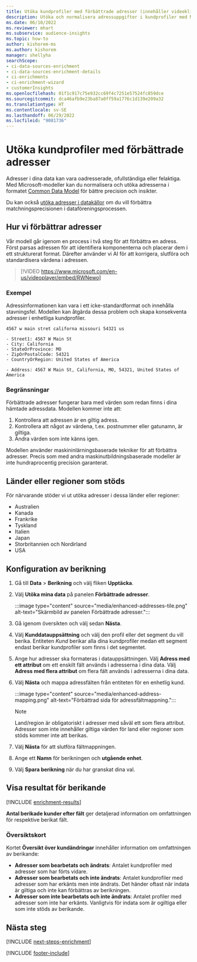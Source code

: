 ```yaml
---
title: Utöka kundprofiler med förbättrade adresser (innehåller videoklipp)
description: Utöka och normalisera adressuppgifter i kundprofiler med Microsoft-modeller.
ms.date: 06/10/2022
ms.reviewer: mhart
ms.subservice: audience-insights
ms.topic: how-to
author: kishorem-ms
ms.author: kishorem
manager: shellyha
searchScope:
- ci-data-sources-enrichment
- ci-data-sources-enrichment-details
- ci-enrichments
- ci-enrichment-wizard
- customerInsights
ms.openlocfilehash: 01f1c917c75e932cc69f4c7251e57524fc859dce
ms.sourcegitcommit: dca46afb9e23ba87a0ff59a1776c1d139e209a32
ms.translationtype: HT
ms.contentlocale: sv-SE
ms.lasthandoff: 06/29/2022
ms.locfileid: "9081736"
---
```

# <a name="enrich-customer-profiles-with-enhanced-addresses"></a>Utöka kundprofiler med förbättrade adresser

Adresser i dina data kan vara oadresserade, ofullständiga eller felaktiga. Med Microsoft-modeller kan du normalisera och utöka adresserna i formatet [Common Data Model](/common-data-model/schema/core/applicationcommon/address) för bättre precision och insikter.

Du kan också [utöka adresser i datakällor](data-sources-enrichment.md) om du vill förbättra matchningsprecisionen i dataföreningsprocessen. 

## <a name="how-we-enhance-addresses"></a>Hur vi förbättrar adresser

Vår modell går igenom en process i två steg för att förbättra en adress. Först parsas adressen för att identifiera komponenterna och placerar dem i ett strukturerat format. Därefter använder vi AI för att korrigera, slutföra och standardisera värdena i adressen.

> [!VIDEO https://www.microsoft.com/en-us/videoplayer/embed/RWNewo]

### <a name="example"></a>Exempel

Adressinformationen kan vara i ett icke-standardformat och innehålla stavningsfel. Modellen kan åtgärda dessa problem och skapa konsekventa adresser i enhetliga kundprofiler.

```Input
4567 w main stret californa missouri 54321 us
```

```Output
- Street1: 4567 W Main St
- City: California
- StateOrProvince: MO
- ZipOrPostalCode: 54321
- CountryOrRegion: United States of America

- Address: 4567 W Main St, California, MO, 54321, United States of America
```

### <a name="limitations"></a>Begränsningar

Förbättrade adresser fungerar bara med värden som redan finns i dina hämtade adressdata. Modellen kommer inte att:

1. Kontrollera att adressen är en giltig adress.
2. Kontrollera att något av värdena, t.ex. postnummer eller gatunamn, är giltiga.
3. Ändra värden som inte känns igen.

Modellen använder maskininlärningsbaserade tekniker för att förbättra adresser. Precis som med andra maskinutbildningsbaserade modeller är inte hundraprocentig precision garanterat.

## <a name="supported-countries-or-regions"></a>Länder eller regioner som stöds

För närvarande stöder vi ut utöka adresser i dessa länder eller regioner:

- Australien
- Kanada
- Frankrike
- Tyskland
- Italien
- Japan
- Storbritannien och Nordirland
- USA

## <a name="configure-the-enrichment"></a>Konfiguration av berikning

1. Gå till **Data** > **Berikning** och välj fliken **Upptäcka**.

1. Välj **Utöka mina data** på panelen **Förbättrade adresser**.

   :::image type="content" source="media/enhanced-addresses-tile.png" alt-text="Skärmbild av panelen Förbättrade adresser.":::

1. Gå igenom översikten och välj sedan **Nästa**.

1. Välj **Kunddatauppsättning** och välj den profil eller det segment du vill berika. Entiteten *Kund* berikar alla dina kundprofiler medan ett segment endast berikar kundprofiler som finns i det segmentet.

1. Ange hur adresser ska formateras i datauppsättningen. Välj **Adress med ett attribut** om ett enskilt fält används i adresserna i dina data. Välj **Adress med flera attribut** om flera fält används i adresserna i dina data.

1. Välj **Nästa** och mappa adressfälten från entiteten för en enhetlig kund.

    :::image type="content" source="media/enhanced-address-mapping.png" alt-text="Förbättrad sida för adressfältmappning.":::

   > [!NOTE]
   > Land/region är obligatoriskt i adresser med såväl ett som flera attribut. Adresser som inte innehåller giltiga värden för land eller regioner som stöds kommer inte att berikas.

1. Välj **Nästa** för att slutföra fältmappningen.

1. Ange ett **Namn** för berikningen och **utgående enhet**.

1. Välj **Spara berikning** när du har granskat dina val.

## <a name="view-enrichment-results"></a>Visa resultat för berikande

[!INCLUDE [enrichment-results](includes/enrichment-results.md)]

**Antal berikade kunder efter fält** ger detaljerad information om omfattningen för respektive berikat fält.

### <a name="overview-card"></a>Översiktskort

Kortet **Översikt över kundändringar** innehåller information om omfattningen av berikande:

- **Adresser som bearbetats och ändrats**: Antalet kundprofiler med adresser som har förts vidare.
- **Adresser som bearbetats och inte ändrats**: Antalet kundprofiler med adresser som har erkänts men inte ändrats. Det händer oftast när indata är giltiga och inte kan förbättras av berikningen.
- **Adresser som inte bearbetats och inte ändrats**: Antalet profiler med adresser som inte har erkänts. Vanligtvis för indata som är ogiltiga eller som inte stöds av berikande.

## <a name="next-steps"></a>Nästa steg

[!INCLUDE [next-steps-enrichment](includes/next-steps-enrichment.md)]

[!INCLUDE [footer-include](includes/footer-banner.md)]
